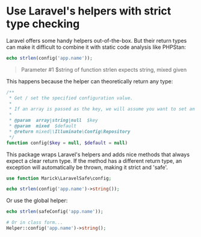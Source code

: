 # Use Laravel's helpers with strict type checking

Laravel offers some handy helpers out-of-the-box. But their return types can make it difficult to combine it with static code analysis like PHPStan:

```php
echo strlen(config('app.name'));
```
> Parameter #1 $string of function strlen expects string, mixed given

This happens because the helper can theoretically return any type:

```php
/**
 * Get / set the specified configuration value.
 *
 * If an array is passed as the key, we will assume you want to set an array of values.
 *
 * @param  array|string|null  $key
 * @param  mixed  $default
 * @return mixed|\Illuminate\Config\Repository
 */
function config($key = null, $default = null)
```

This package wraps Laravel's helpers and adds nice methods that always expect a clear return type.
If the method has a different return type, an exception will automatically be thrown, making it strict and 'safe'.

```php
use function Marick\LaravelSafe\config;

echo strlen(config('app.name')->string());
```

Or use the global helper:

```php
echo strlen(safeConfig('app.name'));

# Or in class form...
Helper::config('app.name')->string();
```
